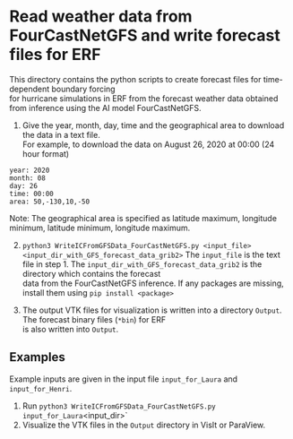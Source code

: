 # Read weather data from FourCastNetGFS and write forecast files for ERF

This directory contains the python scripts to create forecast files for time-dependent boundary forcing  
 for hurricane simulations in ERF from the forecast weather data obtained from inference using the 
AI model FourCastNetGFS.

1. Give the year, month, day, time and the geographical area to download the data in a text file.  
For example, to download the data on August 26, 2020 at 00:00 (24 hour format)
```
year: 2020
month: 08
day: 26
time: 00:00
area: 50,-130,10,-50
```
Note: The geographical area is specified as latitude maximum, longitude minimum, latitude minimum, longitude maximum.

2. `python3 WriteICFromGFSData_FourCastNetGFS.py <input_file> <input_dir_with_GFS_forecast_data_grib2>`
The `input_file` is the text file in step 1. The `input_dir_with_GFS_forecast_data_grib2` is the directory which contains the forecast   
data from the FourCastNetGFS inference. If any packages are missing, install them using `pip install <package>`

3. The output VTK files for visualization is written into a directory `Output`. The forecast binary files (`*bin`) for ERF   
is also written into `Output`.

## Examples

Example inputs are given in the input file `input_for_Laura` and `input_for_Henri`. 

1. Run `python3 WriteICFromGFSData_FourCastNetGFS.py input_for_Laura`<input_dir>`
2. Visualize the VTK files in the `Output` directory in VisIt or ParaView.


